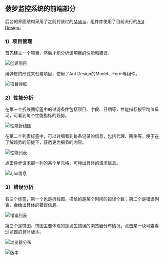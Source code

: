 ## 菠萝监控系统的前端部分

后台的界面结构采用了之前封装过的[Matrix](https://github.com/pwstrick/grape-skin)，组件库使用了目前流行的[Ant Design](https://ant.design/components/button-cn/)。

### 1）项目管理
首先建立一个项目，然后才能分析该项目的性能和错误。

![创建项目](https://github.com/pwstrick/pineapple/blob/master/client/public/img/ui/v1.0/1.png)

用弹框的形式来创建项目，使用了Ant Design的Model、Form等组件。

![项目弹框](https://github.com/pwstrick/pineapple/blob/master/client/public/img/ui/v1.0/2.png)

### 2）性能分析
在第一个折线图标签中的过滤条件包括项目、字段、日期等，性能指标按平均值呈现，可看到每个性能指标的趋势。

![性能折线图](https://github.com/pwstrick/pineapple/blob/master/client/public/img/ui/v1.0/3.png)

在第二个列表标签中，可以详细看到每条记录的信息，包括代理、网络等，便于在了解趋势的前提下，获悉更为细节的内容。

![性能列表](https://github.com/pwstrick/pineapple/blob/master/client/public/img/ui/v1.0/4.png)

点击异步请求那一列的某个单元格，可弹出具体的请求信息。

![ajax信息](https://github.com/pwstrick/pineapple/blob/master/client/public/img/ui/v1.0/5.png)

### 3）错误分析
有三个标签，第一个也是折线图，描绘的是某个时间的错误个数；第二个是错误列表，会给出具体的错误信息。

![错误列表](https://github.com/pwstrick/pineapple/blob/master/client/public/img/ui/v1.0/6.png)

第三个是饼图，饼图主要体现的是发生错误的浏览器分布情况，点击某一块可查看浏览器的具体版本。

![浏览器分布](https://github.com/pwstrick/pineapple/blob/master/client/public/img/ui/v1.0/7.png)

![版本](https://github.com/pwstrick/pineapple/blob/master/client/public/img/ui/v1.0/8.png)